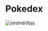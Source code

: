# Pokedex

![strdmb0bpj](https://cloud.githubusercontent.com/assets/21044119/19706051/db4dfac6-9add-11e6-991a-9a39371febb3.gif)
